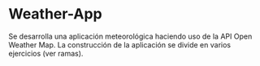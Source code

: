 # Weather-App

Se desarrolla una aplicación meteorológica haciendo uso de la API Open Weather Map. La construcción de la aplicación se divide en varios ejercicios (ver ramas).